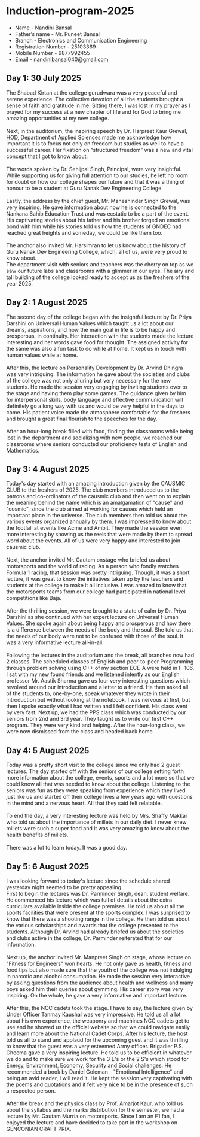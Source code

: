 # Induction-program-2025
- Name - Nandini Bansal
- Father’s name - Mr. Puneet Bansal
- Branch - Electronics and Communication Engineering
- Registration Number - 25103369
- Mobile Number - 9877992455
- Email - nandinibansal040@gmail.com


## Day 1: 30 July 2025
The Shabad Kirtan at the college gurudwara was a very peaceful and serene experience. The collective devotion of all the students brought a sense of faith and gratitude in me. Sitting there, I was lost in my prayer as I prayed for my success at a new chapter of life and for God to bring me amazing opportunities at my new college.<br/> 
<br/>
Next, in the auditorium, the inspiring speech by Dr. Harpreet Kaur Grewal, HOD, Department of Applied Sciences made me acknowledge how important it is to focus not only on freedom but studies as well to have a successful career. Her fixation on “structured freedom” was a new and vital concept that I got to know about.<br/> 
<br/>
The words spoken by Dr. Sehijpal Singh, Principal, were very insightful. While supporting us for giving full attention to our studies, he left no room for doubt on how our college shapes our future and that it was a thing of honour to be a student at Guru Nanak Dev Engineering College.<br/> 
<br/>
Lastly, the address by the chief guest, Mr. Maheshinder Singh Grewal, was very inspiring. He gave information about how he is connected to the Nankana Sahib Education Trust and was ecstatic to be a part of the event. His captivating stories about his father and his brother forged an emotional bond with him while his stories told us how the students of GNDEC had reached great heights and someday, we could be like them too.<br/>
<br/>
The anchor also invited Mr. Harsimran to let us know about the history of Guru Nanak Dev Engineering College, which, all of us, were very proud to know about.<br/>
The department visit with seniors and teachers was the cherry on top as we saw our future labs and classrooms with a glimmer in our eyes. The airy and tall building of the college looked ready to accept us as the freshers of the year 2025. 

## Day 2: 1 August 2025
The second day of the college began with the insightful lecture by Dr. Priya Darshini on Universal Human Values which taught us a lot about our dreams, aspirations, and how the main goal in life is to be happy and prosperous, in continuity. Her interaction with the students made the lecture interesting and her words gave food for thought. The assigned activity for the same was also a fun task to do while at home. It kept us in touch with human values while at home.<br/>
<br/>
After this, the lecture on Personality Development by Dr. Arvind Dhingra was very intriguing. The information he gave about the societies and clubs of the college was not only alluring but very necessary for the new students. He made the session very engaging by inviting students over to the stage and having them play some games. The guidance given by him for interpersonal skills, body language and effective communication will definitely go a long way with us and would be very helpful in the days to come. His patient voice made the atmosphere comfortable for the freshers and brought a great final flourish to the speeches for the day.<br/> 
<br/>
After an hour-long break filled with food, finding the classrooms while being lost in the department and socializing with new people, we reached our classrooms where seniors conducted our proficiency tests of English and Mathematics. 

## Day 3: 4 August 2025
Today's day started with an amazing introduction given by the CAUSMIC CLUB to the freshers of 2025. The club members introduced us to the patrons and co-ordinators of the causmic club and then went on to explain the meaning behind the name which is an amalgamation of "cause" and "cosmic", since the club aimed at working for causes which held an important place in the universe. The club members then told us about the various events organized annually by them. I was impressed to know about the footfall at events like Acme and Ambit. They made the session even more interesting by showing us the reels that were made by them to spread word about the events. All of us were very happy and interested to join causmic club. <br/>
<br/>
Next, the anchor invited Mr. Gautam onstage who briefed us about motorsports and the world of racing. As a person who fondly watches Formula 1 racing, that session was pretty intriguing. Though, it was a short lecture, it was great to know the initiatives taken up by the teachers and students at the college to make it all inclusive. I was amazed to know that the motorsports teams from our college had participated in national level competitions like Baja. <br/>
<br/>
After the thrilling session, we were brought to a state of calm by Dr. Priya Darshini as she continued with her expert lecture on Universal Human Values. She spoke again about being happy and prosperous and how there is a difference between the needs of the body and the soul. She told us that the needs of our body were not to be confused with those of the soul. It was a very informative lecture all-in-all. <br/>
<br/>
Following the lectures in the auditorium and the break, all branches now had 2 classes. The scheduled classes of English and peer-to-peer Programming through problem solving using C++ of my section ECE-A were held in F-106. I sat with my new found friends and we listened intently as our English professor Mr. Aastik Sharma gave us four very interesting questions which revolved around our introduction and a letter to a friend. He then asked all of the students to, one-by-one, speak whatever they wrote in their introduction but without looking at the notebook. I was nervous at first, but then I spoke exactly what I had written and I felt confident. His class went by very fast. Next up, we had the PPS class which was conducted by our seniors from 2nd and 3rd year. They taught us to write our first C++ program. They were very kind and helping. After the hour-long class, we were now dismissed from the class and headed back home.<br/>

## Day 4: 5 August 2025
Today was a pretty short visit to the college since we only had 2 guest lectures. The day started off with the seniors of our college setting forth more information about the college, events, sports and a lot more so that we could know all that was needed to know about the college. Listening to the seniors was fun as they were speaking from experience which they lived just like us and started off their college lives a few years ago with questions in the mind and a nervous heart. All that they said felt relatable. <br/>
<br/>
To end the day, a very interesting lecture was held by Mrs. Shaffy Makkar who told us about the importance of millets in our daily diet. I never knew millets were such a super food and it was very amazing to know about the health benefits of millets. <br/>
<br/>
There was a lot to learn today. It was a good day. 

## Day 5: 6 August 2025
I was looking forward to today's lecture since the schedule shared yesterday night seemed to be pretty appealing. <br/>
First to begin the lectures was Dr. Parminder Singh, dean, student welfare. He commenced his lecture which was full of details about the extra curriculars available inside the college premises. He told us about all the sports facilities that were present at the sports complex. I was surprised to know that there was a shooting range in the college. He then told us about the various scholarships and awards that the college presented to the students. Although Dr. Arvind had already briefed us about the societies and clubs active in the college, Dr. Parminder reiterated that for our information. <br/>
<br/>
Next up, the anchor invited Mr. Manpreet Singh on stage, whose lecture on "Fitness for Engineers" won hearts. He not only gave us health, fitness and food tips but also made sure that the youth of the college was not indulging in narcotic and alcohol consumption. He made the session very interactive by asking questions from the audience about health and wellness and many boys asked him their queries about gymming. His career story was very inspiring. On the whole, he gave a very informative and important lecture. <br/>
<br/>
After this, the NCC cadets took the stage. I have to say, the lecture given by Under Officer Tanmay Kaushal was very impressive. He told us all a lot about his own experience, the weaponry and machines NCC cadets get to use and he showed us the official website so that we could navigate easily and learn more about the National Cadet Corps. After his lecture, the host told us all to stand and applaud for the upcoming guest and it was thrilling to know that the guest was a very esteemed Army officer. Brigadier P.S. Cheema gave a very inspiring lecture. He told us to be efficient in whatever we do and to make sure we work for the 3 E's or the 2 S's which stood for Energy, Environment, Economy, Security and Social challenges. He recommended a book by Daniel Goleman - "Emotional Intelligence" and being an avid reader, I will read it. He kept the session very captivating with the poems and quotations and it felt very nice to be in the presence of such a respected person.<br/>
<br/>
After the break and the physics class by Prof. Amarjot Kaur, who told us about the syllabus and the marks distribution for the semester, we had a lecture by Mr. Gautam Murria on motorsports. Since I am an F1 fan, I enjoyed the lecture and have decided to take part in the workshop on GENCONIAN CRAFT PRIX.<br/>


